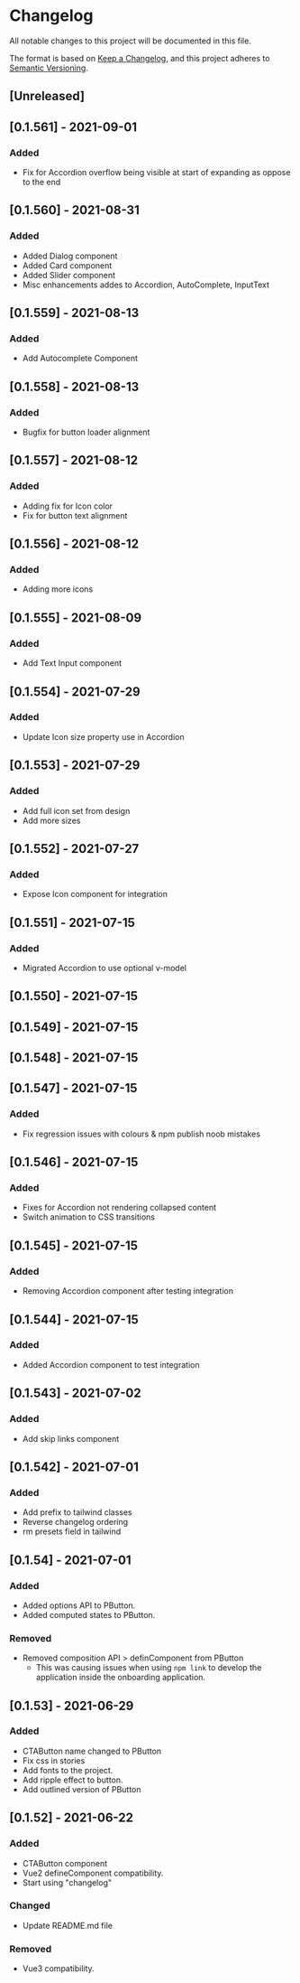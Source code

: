 # Changelog
All notable changes to this project will be documented in this file.

The format is based on [Keep a Changelog](https://keepachangelog.com/en/1.0.0/),
and this project adheres to [Semantic Versioning](https://semver.org/spec/v2.0.0.html).

## [Unreleased]

 ## [0.1.561] - 2021-09-01
### Added
- Fix for Accordion overflow being visible at start of expanding as oppose to the end

 ## [0.1.560] - 2021-08-31
### Added
- Added Dialog component
- Added Card component
- Added Slider component
- Misc enhancements addes to Accordion, AutoComplete, InputText

 ## [0.1.559] - 2021-08-13
### Added
- Add Autocomplete Component

## [0.1.558] - 2021-08-13
### Added
- Bugfix for button loader alignment

## [0.1.557] - 2021-08-12
### Added
- Adding fix for Icon color
- Fix for button text alignment

## [0.1.556] - 2021-08-12
### Added
- Adding more icons

## [0.1.555] - 2021-08-09
### Added
- Add Text Input component

## [0.1.554] - 2021-07-29
### Added
- Update Icon size property use in Accordion

## [0.1.553] - 2021-07-29
### Added
- Add full icon set from design
- Add more sizes

## [0.1.552] - 2021-07-27
### Added
- Expose Icon component for integration

## [0.1.551] - 2021-07-15
### Added
- Migrated Accordion to use optional v-model

## [0.1.550] - 2021-07-15
## [0.1.549] - 2021-07-15
## [0.1.548] - 2021-07-15
## [0.1.547] - 2021-07-15
### Added
- Fix regression issues with colours & npm publish noob mistakes

## [0.1.546] - 2021-07-15
### Added
- Fixes for Accordion not rendering collapsed content
- Switch animation to CSS transitions

## [0.1.545] - 2021-07-15
### Added
- Removing Accordion component after testing integration

## [0.1.544] - 2021-07-15
### Added
- Added Accordion component to test integration

## [0.1.543] - 2021-07-02
### Added
- Add skip links component

## [0.1.542] - 2021-07-01
### Added
- Add prefix to tailwind classes
- Reverse changelog ordering
- rm presets field in tailwind

## [0.1.54] - 2021-07-01
### Added
- Added options API to PButton.
- Added computed states to PButton.

### Removed
- Removed composition API > definComponent from PButton
  - This was causing issues when using `npm link` to develop the application inside the onboarding application.

## [0.1.53] - 2021-06-29
### Added
- CTAButton name changed to PButton
- Fix css in stories
- Add fonts to the project.
- Add ripple effect to button.
- Add outlined version of PButton


## [0.1.52] - 2021-06-22
### Added
- CTAButton component
- Vue2 defineComponent compatibility.
- Start using "changelog"

### Changed
- Update README.md file

### Removed
- Vue3 compatibility.